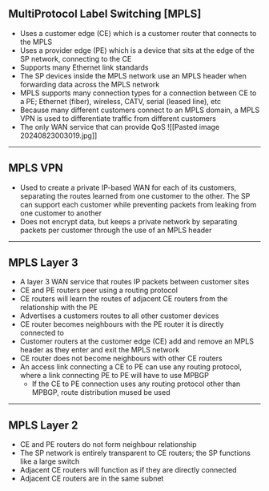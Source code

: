 ## MultiProtocol Label Switching [MPLS]

- Uses a customer edge (CE) which is a customer router that connects to the MPLS
- Uses a provider edge (PE) which is a device that sits at the edge of the SP network, connecting to the CE
- Supports many Ethernet link standards
- The SP devices inside the MPLS network use an MPLS header when forwarding data across the MPLS network
- MPLS supports many connection types for a connection between CE to a PE; Ethernet (fiber), wireless, CATV, serial (leased line), etc
- Because many different customers connect to an MPLS domain, a MPLS VPN is used to differentiate traffic from different customers
- The only WAN service that can provide QoS
![[Pasted image 20240823003019.jpg]]
---
## MPLS VPN
- Used to create a private IP-based WAN for each of its customers, separating the routes learned from one customer to the other. The SP can support each customer while preventing packets from leaking from one customer to another
- Does not encrypt data, but keeps a private network by separating packets per customer through the use of an MPLS header
---
## MPLS Layer 3
- A layer 3 WAN service that routes IP packets between customer sites
- CE and PE routers peer using a routing protocol
- CE routers will learn the routes of adjacent CE routers from the relationship with the PE
- Advertises a customers routes to all other customer devices
- CE router becomes neighbours with the PE router it is directly connected to
- Customer routers at the customer edge (CE) add and remove an MPLS header as they enter and exit the MPLS network
- CE router does not become neighbours with other CE routers
- An access link connecting a CE to PE can use any routing protocol, where a link connecting PE to PE will have to use MPBGP
    - If the CE to PE connection uses any routing protocol other than MPBGP, route distribution mused be used
---
## MPLS Layer 2
- CE and PE routers do not form neighbour relationship
- The SP network is entirely transparent to CE routers; the SP functions like a large switch
- Adjacent CE routers will function as if they are directly connected
- Adjacent CE routers are in the same subnet